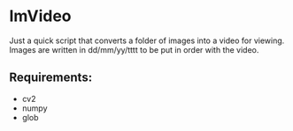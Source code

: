 # ImVideo 

Just a quick script that converts a folder of images into a video for viewing.
Images are written in dd/mm/yy/tttt to be put in order with the video.

## Requirements:
- cv2
- numpy
- glob
